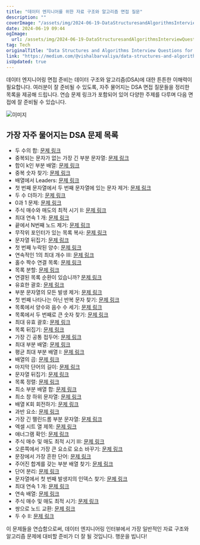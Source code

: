 ```yaml
---
title: "데이터 엔지니어를 위한 자료 구조와 알고리즘 면접 질문"
description: ""
coverImage: "/assets/img/2024-06-19-DataStructuresandAlgorithmsInterviewQuestionsforDataEngineer_0.png"
date: 2024-06-19 09:44
ogImage: 
  url: /assets/img/2024-06-19-DataStructuresandAlgorithmsInterviewQuestionsforDataEngineer_0.png
tag: Tech
originalTitle: "Data Structures and Algorithms Interview Questions for Data Engineer"
link: "https://medium.com/@vishalbarvaliya/data-structures-and-algorithms-interview-questions-for-data-engineer-7d81bad6901c"
isUpdated: true
---
```






데이터 엔지니어링 면접 준비는 데이터 구조와 알고리즘(DSA)에 대한 튼튼한 이해력이 필요합니다. 여러분이 잘 준비될 수 있도록, 자주 물어지는 DSA 면접 질문들을 정리한 목록을 제공해 드립니다. 연습 문제 링크가 포함되어 있어 다양한 주제를 다루며 다음 면접에 잘 준비될 수 있습니다.

![이미지](/assets/img/2024-06-19-DataStructuresandAlgorithmsInterviewQuestionsforDataEngineer_0.png)

## 가장 자주 물어지는 DSA 문제 목록

- 두 수의 합: [문제 링크](https://leetcode.com/problems/two-sum/description/)
- 중복되는 문자가 없는 가장 긴 부분 문자열: [문제 링크](https://leetcode.com/problems/longest-substring-without-repeating-characters/)
- 합이 k인 부분 배열: [문제 링크](https://leetcode.com/problems/subarray-sum-equals-k/description/)
- 중복 숫자 찾기: [문제 링크](https://leetcode.com/problems/find-the-duplicate-number/description/)
- 배열에서 Leaders: [문제 링크](https://www.geeksforgeeks.org/problems/leaders-in-an-array-1587115620/1)
- 첫 번째 문자열에서 두 번째 문자열에 있는 문자 제거: [문제 링크](https://www.geeksforgeeks.org/remove-characters-from-the-first-string-which-are-present-in-the-second-string/)
- 두 수 더하기: [문제 링크](https://leetcode.com/problems/add-two-numbers/description/)
- 0과 1 문제: [문제 링크](https://leetcode.com/problems/ones-and-zeroes/description/)
- 주식 매수와 매도의 최적 시기 II: [문제 링크](https://leetcode.com/problems/best-time-to-buy-and-sell-stock-ii/description/)
- 최대 연속 1 개: [문제 링크](https://leetcode.com/problems/max-consecutive-ones/description/)
- 끝에서 N번째 노드 제거: [문제 링크](https://leetcode.com/problems/remove-nth-node-from-end-of-list/description/)
- 무작위 포인터가 있는 목록 복사: [문제 링크](https://leetcode.com/problems/copy-list-with-random-pointer/)
- 문자열 뒤집기: [문제 링크](https://leetcode.com/problems/reverse-string/description/)
- 첫 번째 누락된 양수: [문제 링크](https://leetcode.com/problems/first-missing-positive/description/)
- 연속적인 1의 최대 개수 III: [문제 링크](https://leetcode.com/problems/max-consecutive-ones-iii/description/)
- 홀수 짝수 연결 목록: [문제 링크](https://leetcode.com/problems/odd-even-linked-list/)
- 목록 분할: [문제 링크](https://leetcode.com/problems/partition-list/description/)
- 연결된 목록 순환이 있습니까? [문제 링크](https://leetcode.com/problems/linked-list-cycle/description/)
- 유효한 괄호: [문제 링크](https://leetcode.com/problems/valid-parentheses/description/)
- 부분 문자열의 모든 발생 제거: [문제 링크](https://leetcode.com/problems/remove-all-occurrences-of-a-substring/description/)
- 첫 번째 나타나는 아닌 반복 문자 찾기: [문제 링크](https://www.geeksforgeeks.org/given-a-string-find-its-first-non-repeating-character/)
- 목록에서 양수와 음수 수 세기: [문제 링크](https://www.geeksforgeeks.org/python-program-to-count-positive-and-negative-numbers-in-a-list/)
- 목록에서 두 번째로 큰 숫자 찾기: [문제 링크](https://www.geeksforgeeks.org/python-program-to-find-second-largest-number-in-a-list/)
- 최대 유효 괄호: [문제 링크](https://leetcode.com/problems/longest-valid-parentheses/description/)
- 목록 뒤집기: [문제 링크](https://www.geeksforgeeks.org/python-reversing-list/)
- 가장 긴 공통 접두어: [문제 링크](https://leetcode.com/problems/longest-common-prefix/)
- 최대 부분 배열: [문제 링크](https://leetcode.com/problems/maximum-subarray/description/)
- 평균 최대 부분 배열 I: [문제 링크](https://leetcode.com/problems/maximum-average-subarray-i/description/)
- 배열의 곱: [문제 링크](https://leetcode.com/problems/product-of-array-except-self/description/)
- 마지막 단어의 길이: [문제 링크](https://leetcode.com/problems/length-of-last-word/description/)
- 문자열 뒤집기: [문제 링크](https://leetcode.com/problems/reverse-string/description/)
- 목록 정렬: [문제 링크](https://leetcode.com/problems/sort-list/)
- 최소 부분 배열 합: [문제 링크](https://leetcode.com/problems/minimum-size-subarray-sum/description/)
- 최소 창 하위 문자열: [문제 링크](https://leetcode.com/problems/minimum-window-substring/description/)
- 배열 K회 회전하기: [문제 링크](https://leetcode.com/problems/rotate-array/description/)
- 과반 요소: [문제 링크](https://leetcode.com/problems/majority-element/description/)
- 가장 긴 팰린드롬 부분 문자열: [문제 링크](https://leetcode.com/problems/longest-palindromic-substring/)
- 엑셀 시트 열 제목: [문제 링크](https://leetcode.com/problems/excel-sheet-column-title/description/)
- 애너그램 확인: [문제 링크](https://leetcode.com/problems/valid-anagram/description/)
- 주식 매수 및 매도 최적 시기 III: [문제 링크](https://leetcode.com/problems/best-time-to-buy-and-sell-stock-iii/description/)
- 오른쪽에서 가장 큰 요소로 요소 바꾸기: [문제 링크](https://leetcode.com/problems/replace-elements-with-greatest-element-on-right-side/description/)
- 문장에서 가장 흔한 단어: [문제 링크](https://leetcode.com/problems/most-common-word/description/)
- 주어진 합계를 갖는 부분 배열 찾기: [문제 링크](https://www.geeksforgeeks.org/find-subarray-with-given-sum/)
- 단어 분리: [문제 링크](https://leetcode.com/problems/word-break/description/)
- 문자열에서 첫 번째 발생지의 인덱스 찾기: [문제 링크](https://leetcode.com/problems/find-the-index-of-the-first-occurrence-in-a-string/description/)
- 최대 연속 1 개: [문제 링크](https://leetcode.com/problems/max-consecutive-ones/description/)
- 연속 배열: [문제 링크](https://leetcode.com/problems/contiguous-array/description/)
- 주식 매수 및 매도 최적 시기: [문제 링크](https://leetcode.com/problems/best-time-to-buy-and-sell-stock/description/)
- 쌍으로 노드 교환: [문제 링크](https://leetcode.com/problems/swap-nodes-in-pairs/)
- 두 수 II: [문제 링크](https://leetcode.com/problems/two-sum-ii-input-array-is-sorted/description/)

<div class="content-ad"></div>

이 문제들을 연습함으로써, 데이터 엔지니어링 인터뷰에서 가장 일반적인 자료 구조와 알고리즘 문제에 대비할 준비가 더 잘 될 것입니다. 행운을 빕니다!